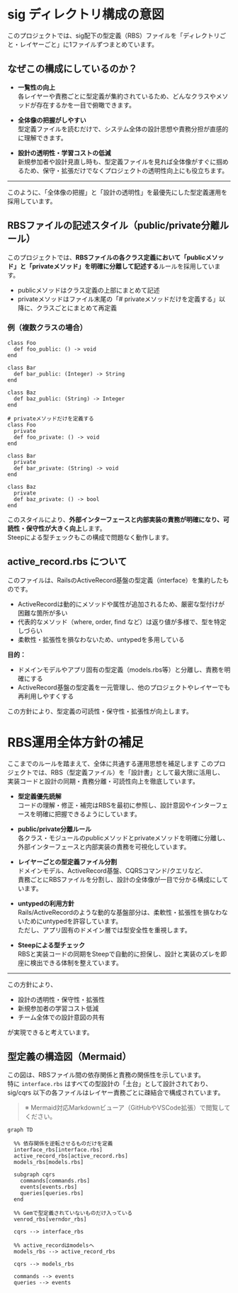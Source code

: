 # sig ディレクトリ構成の意図

このプロジェクトでは、sig配下の型定義（RBS）ファイルを「ディレクトリごと・レイヤーごと」に1ファイルずつまとめています。

## なぜこの構成にしているのか？

- **一覧性の向上**  
  各レイヤーや責務ごとに型定義が集約されているため、どんなクラスやメソッドが存在するかを一目で俯瞰できます。

- **全体像の把握がしやすい**  
  型定義ファイルを読むだけで、システム全体の設計思想や責務分担が直感的に理解できます。

- **設計の透明性・学習コストの低減**  
  新規参加者や設計見直し時も、型定義ファイルを見れば全体像がすぐに掴めるため、保守・拡張だけでなくプロジェクトの透明性向上にも役立ちます。

---

このように、「全体像の把握」と「設計の透明性」を最優先にした型定義運用を採用しています。 

## RBSファイルの記述スタイル（public/private分離ルール）

このプロジェクトでは、**RBSファイルの各クラス定義において「publicメソッド」と「privateメソッド」を明確に分離して記述する**ルールを採用しています。

- publicメソッドはクラス定義の上部にまとめて記述
- privateメソッドはファイル末尾の「# privateメソッドだけを定義する」以降に、クラスごとにまとめて再定義

### 例（複数クラスの場合）

```rbs
class Foo
  def foo_public: () -> void
end

class Bar
  def bar_public: (Integer) -> String
end

class Baz
  def baz_public: (String) -> Integer
end

# privateメソッドだけを定義する
class Foo
  private
  def foo_private: () -> void
end

class Bar
  private
  def bar_private: (String) -> void
end

class Baz
  private
  def baz_private: () -> bool
end
```

このスタイルにより、**外部インターフェースと内部実装の責務が明確になり、可読性・保守性が大きく向上**します。  
Steepによる型チェックもこの構成で問題なく動作します。

## active_record.rbs について

このファイルは、RailsのActiveRecord基盤の型定義（interface）を集約したものです。

- ActiveRecordは動的にメソッドや属性が追加されるため、厳密な型付けが困難な箇所が多い
- 代表的なメソッド（where, order, find など）は返り値が多様で、型を特定しづらい
- 柔軟性・拡張性を損なわないため、untypedを多用している

**目的：**
- ドメインモデルやアプリ固有の型定義（models.rbs等）と分離し、責務を明確にする
- ActiveRecord基盤の型定義を一元管理し、他のプロジェクトやレイヤーでも再利用しやすくする

この方針により、型定義の可読性・保守性・拡張性が向上します。

# RBS運用全体方針の補足

ここまでのルールを踏まえて、全体に共通する運用思想を補足します
このプロジェクトでは、RBS（型定義ファイル）を「設計書」として最大限に活用し、  
実装コードと設計の同期・責務分離・可読性向上を徹底しています。

- **型定義優先読解**  
  コードの理解・修正・補完はRBSを最初に参照し、設計意図やインターフェースを明確に把握できるようにしています。

- **public/private分離ルール**  
  各クラス・モジュールのpublicメソッドとprivateメソッドを明確に分離し、  
  外部インターフェースと内部実装の責務を可視化しています。

- **レイヤーごとの型定義ファイル分割**  
  ドメインモデル、ActiveRecord基盤、CQRSコマンド/クエリなど、  
  責務ごとにRBSファイルを分割し、設計の全体像が一目で分かる構成にしています。

- **untypedの利用方針**  
  Rails/ActiveRecordのような動的な基盤部分は、柔軟性・拡張性を損なわないためにuntypedを許容しています。  
  ただし、アプリ固有のドメイン層では型安全性を重視します。

- **Steepによる型チェック**  
  RBSと実装コードの同期をSteepで自動的に担保し、設計と実装のズレを即座に検出できる体制を整えています。

---

この方針により、  
- 設計の透明性・保守性・拡張性  
- 新規参加者の学習コスト低減  
- チーム全体での設計意図の共有

が実現できると考えています。

## 型定義の構造図（Mermaid）

この図は、RBSファイル間の依存関係と責務の関係性を示しています。  
特に `interface.rbs` はすべての型設計の「土台」として設計されており、  
sig/cqrs 以下の各ファイルはレイヤー責務ごとに疎結合で構成されています。

> ※ Mermaid対応Markdownビューア（GitHubやVSCode拡張）で閲覧してください。
```mermaid
graph TD

  %% 依存関係を逆転させるものだけを定義
  interface_rbs[interface.rbs]
  active_record_rbs[active_record.rbs]
  models_rbs[models.rbs]  

  subgraph cqrs
    commands[commands.rbs]
    events[events.rbs]    
    queries[queries.rbs]
  end

  %% Gemで型定義されていないものだけ入っている
  venrod_rbs[verndor_rbs] 
  
  cqrs --> interface_rbs

  %% active_recordはmodelsへ
  models_rbs --> active_record_rbs 

  cqrs --> models_rbs    

  commands --> events
  queries --> events
  
```